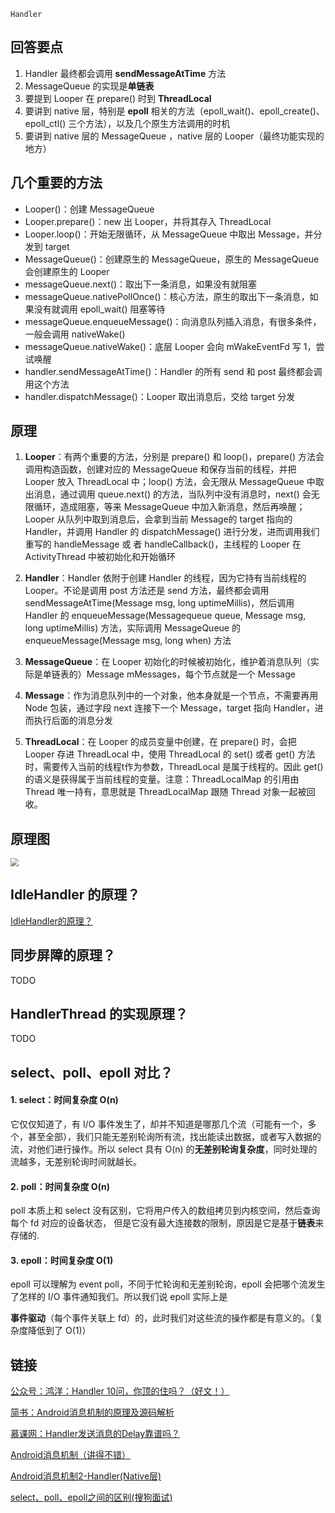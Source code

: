 `Handler`

## 回答要点

1. Handler 最终都会调用 **sendMessageAtTime** 方法
2. MessageQueue 的实现是**单链表**
3. 要提到 Looper 在 prepare() 时到 **ThreadLocal**
4. 要讲到 native 层，特别是 **epoll** 相关的方法（epoll_wait()、epoll_create()、epoll_ctl() 三个方法），以及几个原生方法调用的时机
5. 要讲到 native 层的 MessageQueue ，native 层的 Looper（最终功能实现的地方）

## 几个重要的方法

- Looper()：创建 MessageQueue
- Looper.prepare()：new 出 Looper，并将其存入 ThreadLocal
- Looper.loop()：开始无限循环，从 MessageQueue 中取出 Message，并分发到 target
- MessageQueue()：创建原生的 MessageQueue，原生的 MessageQueue 会创建原生的 Looper
- messageQueue.next()：取出下一条消息，如果没有就阻塞
- messageQueue.nativePollOnce()：核心方法，原生的取出下一条消息，如果没有就调用 epoll_wait() 阻塞等待
- messageQueue.enqueueMessage()：向消息队列插入消息，有很多条件，一般会调用 nativeWake()
- messageQueue.nativeWake()：底层 Looper 会向 mWakeEventFd 写 1，尝试唤醒
- handler.sendMessageAtTime()：Handler 的所有 send 和 post 最终都会调用这个方法
- handler.dispatchMessage()：Looper 取出消息后，交给 target 分发

## 原理

1. **Looper**：有两个重要的方法，分别是 prepare() 和 loop()，prepare() 方法会调用构造函数，创建对应的 MessageQueue 和保存当前的线程，并把 Looper 放入 ThreadLocal 中；loop() 方法，会无限从 MessageQueue 中取出消息，通过调用 queue.next() 的方法，当队列中没有消息时，next() 会无限循环，造成阻塞，等来 MessageQueue 中加入新消息，然后再唤醒；Looper 从队列中取到消息后，会拿到当前 Message的 target 指向的 Handler，并调用 Handler 的 dispatchMessage() 进行分发，进而调用我们重写的 handleMessage 或 者 handleCallback()，主线程的 Looper 在 ActivityThread 中被初始化和开始循环

2. **Handler**：Handler 依附于创建 Handler 的线程，因为它持有当前线程的 Looper。不论是调用 post 方法还是 send 方法，最终都会调用 sendMessageAtTime(Message msg, long uptimeMillis)，然后调用 Handler 的 enqueueMessage(Messagequeue queue, Message msg, long uptimeMillis) 方法，实际调用 MessageQueue 的 enqueueMessage(Message msg, long when) 方法

3. **MessageQueue**：在 Looper 初始化的时候被初始化，维护着消息队列（实际是单链表的）Message mMessages，每个节点就是一个 Message

4. **Message**：作为消息队列中的一个对象，他本身就是一个节点，不需要再用 Node 包装，通过字段 next 连接下一个 Message，target 指向 Handler，进而执行后面的消息分发

5. **ThreadLocal**：在 Looper 的成员变量中创建，在 prepare() 时，会把 Looper 存进 ThreadLocal 中，使用 ThreadLocal 的 set() 或者 get() 方法时，需要传入当前的线程t作为参数，ThreadLocal 是属于线程的。因此 get() 的语义是获得属于当前线程的变量。注意：ThreadLocalMap 的引用由 Thread 唯一持有，意思就是 ThreadLocalMap 跟随 Thread 对象一起被回收。

## 原理图

<img src="../assets/Handler的原理.png" style="zoom:80%;" />

## IdleHandler 的原理？

[IdleHandler的原理？](./IdleHandler的原理？.md)

## 同步屏障的原理？

TODO

## HandlerThread 的实现原理？

TODO

## select、poll、epoll 对比？

#### 1. select：时间复杂度 O(n)

它仅仅知道了，有 I/O 事件发生了，却并不知道是哪那几个流（可能有一个，多个，甚至全部），我们只能无差别轮询所有流，找出能读出数据，或者写入数据的流，对他们进行操作。所以 select 具有 O(n) 的**无差别轮询复杂度**，同时处理的流越多，无差别轮询时间就越长。

#### 2. poll：时间复杂度 O(n)

poll 本质上和 select 没有区别，它将用户传入的数组拷贝到内核空间，然后查询每个 fd 对应的设备状态， 但是它没有最大连接数的限制，原因是它是基于**链表**来存储的.

#### 3. epoll：时间复杂度 O(1)

epoll 可以理解为 event poll，不同于忙轮询和无差别轮询，epoll 会把哪个流发生了怎样的 I/O 事件通知我们。所以我们说 epoll 实际上是 

**事件驱动**（每个事件关联上 fd）的，此时我们对这些流的操作都是有意义的。（复杂度降低到了 O(1)）


## 链接
[公众号：鸿洋：Handler 10问，你顶的住吗？（好文！）](https://mp.weixin.qq.com/s/V1xI2M8AibgB2whHSOTQGQ)

[简书：Android消息机制的原理及源码解析](https://www.jianshu.com/p/f10)

[慕课网：Handler发送消息的Delay靠谱吗？](https://coding.imooc.com/lesson/317.html#mid=22311"%3Ehttps://coding.imooc.com/lesson/317.html)

[Android消息机制（讲得不错）](https://www.jianshu.com/p/57a426b8f145)

[Android消息机制2-Handler\(Native层\)](http://gityuan.com/2015/12/27/handler-message-native/)

[select、poll、epoll之间的区别(搜狗面试)](https://www.cnblogs.com/aspirant/p/9166944.html)

